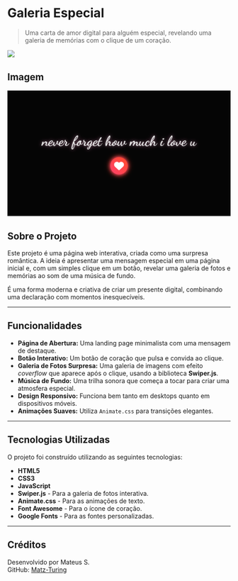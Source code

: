 # Galeria Especial

> Uma carta de amor digital para alguém especial, revelando uma galeria de memórias com o clique de um coração.

<img src="https://user-images.githubusercontent.com/74038190/212284115-f47cd8ff-2ffb-4b04-b5bf-4d1c14c0247f.gif" width="1000">

## Imagem

![Captura de Tela Principal](img/1.png)

## Sobre o Projeto

Este projeto é uma página web interativa, criada como uma surpresa romântica. A ideia é apresentar uma mensagem especial em uma página inicial e, com um simples clique em um botão, revelar uma galeria de fotos e memórias ao som de uma música de fundo.

É uma forma moderna e criativa de criar um presente digital, combinando uma declaração com momentos inesquecíveis.

---

## Funcionalidades

-   **Página de Abertura:** Uma landing page minimalista com uma mensagem de destaque.
-   **Botão Interativo:** Um botão de coração que pulsa e convida ao clique.
-   **Galeria de Fotos Surpresa:** Uma galeria de imagens com efeito *coverflow* que aparece após o clique, usando a biblioteca **Swiper.js**.
-   **Música de Fundo:** Uma trilha sonora que começa a tocar para criar uma atmosfera especial.
-   **Design Responsivo:** Funciona bem tanto em desktops quanto em dispositivos móveis.
-   **Animações Suaves:** Utiliza `Animate.css` para transições elegantes.

---

## Tecnologias Utilizadas

O projeto foi construído utilizando as seguintes tecnologias:

-   **HTML5**
-   **CSS3**
-   **JavaScript**
-   **Swiper.js** - Para a galeria de fotos interativa.
-   **Animate.css** - Para as animações de texto.
-   **Font Awesome** - Para o ícone de coração.
-   **Google Fonts** - Para as fontes personalizadas.

---

## Créditos

Desenvolvido por Mateus S.  
GitHub: [Matz-Turing](https://github.com/Matz-Turing)
